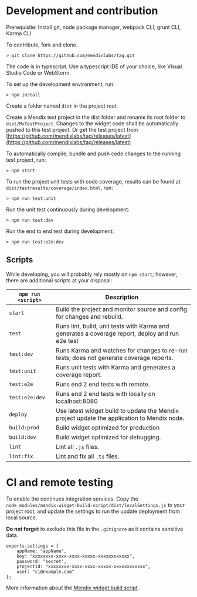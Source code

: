 # Development and contribution
Prerequisite: Install git, node package manager, webpack CLI, grunt CLI, Karma CLI

To contribute, fork and clone.

    > git clone https://github.com/mendixlabs/tag.git

The code is in typescript. Use a typescript IDE of your choice, like Visual Studio Code or WebStorm.

To set up the development environment, run:

    > npm install

Create a folder named `dist` in the project root.

Create a Mendix test project in the dist folder and rename its root folder to `dist/MxTestProject`. Changes to the widget code shall be automatically pushed to this test project.
Or get the test project from [https://github.com/mendixlabs/tag/releases/latest](https://github.com/mendixlabs/tag/releases/latest)

To automatically compile, bundle and push code changes to the running test project, run:

    > npm start

To run the project unit tests with code coverage, results can be found at `dist/testresults/coverage/index.html`, run:

    > npm run test:unit

Run the unit test continuously during development:

    > npm run test:dev

Run the end to end test during development:

    > npm run test:e2e:dev

## Scripts
While developing, you will probably rely mostly on `npm start`; however, there are additional scripts at your disposal:

|`npm run <script>`|Description|
|------------------|-----------|
|`start`|Build the project and monitor source and config for changes and rebuild.|
|`test`|Runs lint, build, unit tests with Karma and generates a coverage report, deploy and run e2e test|
|`test:dev`|Runs Karma and watches for changes to re-run tests; does not generate coverage reports.|
|`test:unit`|Runs unit tests with Karma and generates a coverage report.|
|`test:e2e`|Runs end 2 end tests with remote.|
|`test:e2e:dev`|Runs end 2 end tests with locally on localhost:8080|
|`deploy`|Use latest widget build to update the Mendix project update the application to Mendix node.|
|`build:prod`|Build widget optimized for production|
|`build:dev`|Build widget optimized for debugging.|
|`lint`|Lint all `.js` files.|
|`lint:fix`|Lint and fix all `.ts` files.|

# CI and remote testing
To enable the continues integration services.
Copy the `node_modules/mendix-widget-build-script/dist/localSettings.js`
 to your project root, and update the settings to run the update deployment from local source.

**Do not forget** to exclude this file in the `.gitignore` as it contains sensitive data.
```
exports.settings = {
    appName: "appName",
    key: "xxxxxxxx-xxxx-xxxx-xxxxx-xxxxxxxxxxxx",
    password: "secret",
    projectId: "xxxxxxxx-xxxx-xxxx-xxxxx-xxxxxxxxxxxx",
    user: "ci@example.com"
};
```

More information about the [Mendix widget build script](https://github.com/FlockOfBirds/mendix-widget-build-script).
